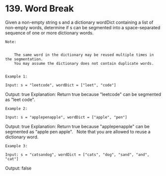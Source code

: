 # 139. Word Break

Given a non-empty string s and a dictionary wordDict
        containing a list of non-empty words, determine if s can be
        segmented into a space-separated sequence of one or more dictionary words.

    Note:

    
        The same word in the dictionary may be reused multiple times in the segmentation.
        You may assume the dictionary does not contain duplicate words.
    

    Example 1:

    Input: s = "leetcode", wordDict = ["leet", "code"]
Output: true
Explanation: Return true because "leetcode" can be segmented as "leet code".

    Example 2:

    Input: s = "applepenapple", wordDict = ["apple", "pen"]
Output: true
Explanation: Return true because "applepenapple" can be segmented as "apple pen apple".
             Note that you are allowed to reuse a dictionary word.

    Example 3:

    Input: s = "catsandog", wordDict = ["cats", "dog", "sand", "and", "cat"]
Output: false
